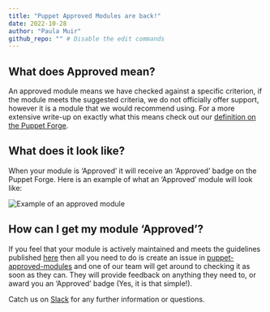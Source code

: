 ```yaml
---
title: "Puppet Approved Modules are back!"
date: 2022-10-28
author: "Paula Muir"
github_repo: "" # Disable the edit commands
---
```


## What does Approved mean?

An approved module means we have checked against a specific criterion, if the module meets the suggested criteria, we do not officially offer support, however it is a module that we would recommend using. For a more extensive write-up on exactly what this means check out our [definition on the Puppet Forge](https://forge.puppet.com/about/approved).

## What does it look like?

When your module is ‘Approved’ it will receive an ‘Approved’ badge on the Puppet Forge.
Here is an example of what an ‘Approved’ module will look like:

![Example of an approved module](/content-and-tooling-team/assets/2022-10-28-module-approval-process/puppet_approved_module.png)

## How can I get my module ‘Approved’?

If you feel that your module is actively maintained and meets the guidelines published [here](https://forge.puppet.com/about/approved/criteria) then all you need to do is create an issue in [puppet-approved-modules](https://github.com/puppetlabs/puppet-approved-modules) and one of our team will get around to checking it as soon as they can. They will provide feedback on anything they need to, or award you an ‘Approved’ badge (Yes, it is that simple!).

Catch us on [Slack](https://puppetcommunity.slack.com/archives/C11LCKKQ9) for any further information or questions.
